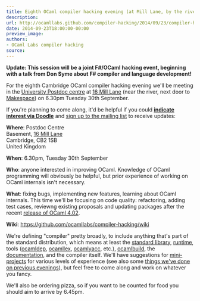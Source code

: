 ```yaml
---
title: Eighth OCaml compiler hacking evening (at Mill Lane, by the river)
description:
url: http://ocamllabs.github.com/compiler-hacking/2014/09/23/compiler-hacking-by-the-river
date: 2014-09-23T18:00:00-00:00
preview_image:
authors:
- OCaml Labs compiler hacking
source:
---
```


<p><strong>Update: This session will be a joint F#/OCaml hacking event, beginning with a talk from Don Syme about F# compiler and language development!</strong></p>

<p>For the eighth Cambridge OCaml compiler hacking evening we'll be meeting in the <a href="http://www.cam.ac.uk/news/first-ever-postdoc-centre-is-new-home-for-research-staff">University Postdoc centre</a> at <a href="https://goo.gl/maps/cZXev">16 Mill Lane</a> (near the river, next door to <a href="http://makespace.org/space/">Makespace</a>) on 6.30pm Tuesday 30th September.</p>

<p>If you're planning to come along, it'd be helpful if you could <a href="http://doodle.com/svwkevcs5p2xs8n8"><strong>indicate interest via Doodle</strong></a> and <a href="http://lists.ocaml.org/listinfo/cam-compiler-hacking">sign up to the mailing list</a> to receive updates:</p>

<p><strong>Where</strong>:
  Postdoc Centre<br/>
  Basement, <a href="https://goo.gl/maps/cZXev">16 Mill Lane</a><br/>
  Cambridge, CB2 1SB<br/>
  United Kingdom  </p>

<p><strong>When</strong>: 6.30pm, Tuesday 30th September</p>

<p><strong>Who</strong>: anyone interested in improving OCaml. Knowledge of OCaml programming will obviously be helpful, but prior experience of working on OCaml internals isn't necessary.</p>

<p><strong>What</strong>: fixing bugs, implementing new features, learning about OCaml internals.  This time we'll be focusing on code quality: refactoring, adding test cases, reviewng existing proposals and updating packages after the recent <a href="https://sympa.inria.fr/sympa/arc/caml-list/2014-08/msg00127.html">release of OCaml 4.02</a>.</p>

<p><strong>Wiki</strong>: <a href="https://github.com/ocamllabs/compiler-hacking/wiki">https://github.com/ocamllabs/compiler-hacking/wiki</a></p>

<p>We're defining &quot;compiler&quot; pretty broadly, to include anything that's part of the standard distribution, which means at least the <a href="http://caml.inria.fr/pub/docs/manual-ocaml-4.01/libref/index.html">standard library</a>, <a href="http://caml.inria.fr/pub/docs/manual-ocaml-4.00/manual024.html">runtime</a>, tools (<a href="http://caml.inria.fr/pub/docs/manual-ocaml-4.01/depend.html">ocamldep</a>, <a href="http://caml.inria.fr/pub/docs/manual-ocaml-4.00/manual026.html#toc105">ocamllex</a>, <a href="http://caml.inria.fr/pub/docs/manual-ocaml-4.00/manual026.html#toc107">ocamlyacc</a>, etc.), <a href="http://caml.inria.fr/pub/docs/manual-ocaml-4.00/manual032.html">ocamlbuild</a>, the <a href="http://caml.inria.fr/resources/doc/index.en.html">documentation</a>, and the compiler itself. We'll have suggestions for <a href="https://github.com/ocamllabs/compiler-hacking/wiki/Things-to-work-on">mini-projects</a> for various levels of experience (see also some <a href="https://github.com/ocamllabs/compiler-hacking/wiki/Things-previously-worked-on">things we've done on previous evenings</a>), but feel free to come along and work on whatever you fancy.</p>

<p>We'll also be ordering pizza, so if you want to be counted for food you should aim to arrive by 6.45pm.</p>

